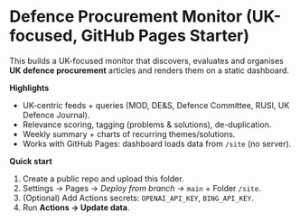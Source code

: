 # Defence Procurement Monitor (UK-focused, GitHub Pages Starter)

This builds a UK-focused monitor that discovers, evaluates and organises **UK defence procurement** articles and renders them on a static dashboard.

**Highlights**
- UK-centric feeds + queries (MOD, DE&S, Defence Committee, RUSI, UK Defence Journal).
- Relevance scoring, tagging (problems & solutions), de-duplication.
- Weekly summary + charts of recurring themes/solutions.
- Works with GitHub Pages: dashboard loads data from `/site` (no server).

**Quick start**
1) Create a public repo and upload this folder.
2) Settings → Pages → *Deploy from branch* → `main` + Folder `/site`.
3) (Optional) Add Actions secrets: `OPENAI_API_KEY`, `BING_API_KEY`.
4) Run **Actions → Update data**.

